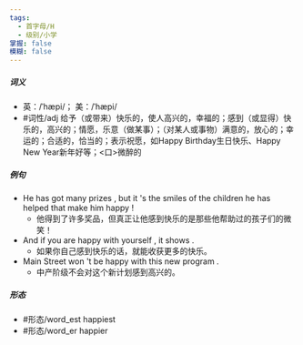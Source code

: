 ```yaml
---
tags:
  - 首字母/H
  - 级别/小学
掌握: false
模糊: false
---
```

##### 词义
- 英：/ˈhæpi/； 美：/ˈhæpi/
- #词性/adj  给予（或带来）快乐的，使人高兴的，幸福的；感到（或显得）快乐的，高兴的；情愿，乐意（做某事）；（对某人或事物）满意的，放心的；幸运的；合适的，恰当的；表示祝愿，如Happy Birthday生日快乐、Happy New Year新年好等；<口>微醉的
##### 例句
- He has got many prizes , but it 's the smiles of the children he has helped that make him happy !
	- 他得到了许多奖品，但真正让他感到快乐的是那些他帮助过的孩子们的微笑！
- And if you are happy with yourself , it shows .
	- 如果你自己感到快乐的话，就能收获更多的快乐。
- Main Street won 't be happy with this new program .
	- 中产阶级不会对这个新计划感到高兴的。
##### 形态
- #形态/word_est happiest
- #形态/word_er happier
